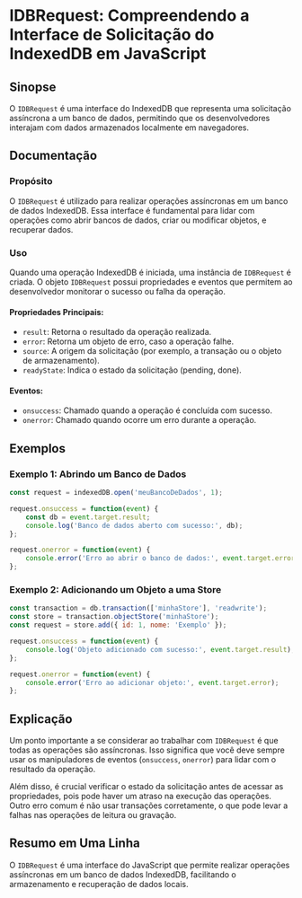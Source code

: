 <!--
Meta Description: # IDBRequest: Compreendendo a Interface de Solicitação do IndexedDB em JavaScript ## Sinopse O `IDBRequest` é uma interface do IndexedDB que represent...
Meta Keywords: dados, event, idbrequest, uma, que
-->

# IDBRequest: Compreendendo a Interface de Solicitação do IndexedDB em JavaScript

## Sinopse
O `IDBRequest` é uma interface do IndexedDB que representa uma solicitação assíncrona a um banco de dados, permitindo que os desenvolvedores interajam com dados armazenados localmente em navegadores.

## Documentação
### Propósito
O `IDBRequest` é utilizado para realizar operações assíncronas em um banco de dados IndexedDB. Essa interface é fundamental para lidar com operações como abrir bancos de dados, criar ou modificar objetos, e recuperar dados.

### Uso
Quando uma operação IndexedDB é iniciada, uma instância de `IDBRequest` é criada. O objeto `IDBRequest` possui propriedades e eventos que permitem ao desenvolvedor monitorar o sucesso ou falha da operação.

#### Propriedades Principais:
- `result`: Retorna o resultado da operação realizada.
- `error`: Retorna um objeto de erro, caso a operação falhe.
- `source`: A origem da solicitação (por exemplo, a transação ou o objeto de armazenamento).
- `readyState`: Indica o estado da solicitação (pending, done).

#### Eventos:
- `onsuccess`: Chamado quando a operação é concluída com sucesso.
- `onerror`: Chamado quando ocorre um erro durante a operação.

## Exemplos
### Exemplo 1: Abrindo um Banco de Dados
```javascript
const request = indexedDB.open('meuBancoDeDados', 1);

request.onsuccess = function(event) {
    const db = event.target.result;
    console.log('Banco de dados aberto com sucesso:', db);
};

request.onerror = function(event) {
    console.error('Erro ao abrir o banco de dados:', event.target.error);
};
```

### Exemplo 2: Adicionando um Objeto a uma Store
```javascript
const transaction = db.transaction(['minhaStore'], 'readwrite');
const store = transaction.objectStore('minhaStore');
const request = store.add({ id: 1, nome: 'Exemplo' });

request.onsuccess = function(event) {
    console.log('Objeto adicionado com sucesso:', event.target.result);
};

request.onerror = function(event) {
    console.error('Erro ao adicionar objeto:', event.target.error);
};
```

## Explicação
Um ponto importante a se considerar ao trabalhar com `IDBRequest` é que todas as operações são assíncronas. Isso significa que você deve sempre usar os manipuladores de eventos (`onsuccess`, `onerror`) para lidar com o resultado da operação.

Além disso, é crucial verificar o estado da solicitação antes de acessar as propriedades, pois pode haver um atraso na execução das operações. Outro erro comum é não usar transações corretamente, o que pode levar a falhas nas operações de leitura ou gravação.

## Resumo em Uma Linha
O `IDBRequest` é uma interface do JavaScript que permite realizar operações assíncronas em um banco de dados IndexedDB, facilitando o armazenamento e recuperação de dados locais.